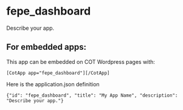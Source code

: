 fepe_dashboard
===========
Describe your app.

For embedded apps:
------------------
This app can be embedded on COT Wordpress pages with:

`[CotApp app="fepe_dashboard"][/CotApp]`

Here is the application.json definition

`{"id": "fepe_dashboard", "title": "My App Name", "description": "Describe your app."}`
